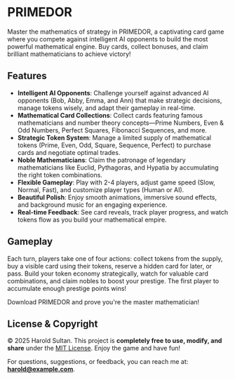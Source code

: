# PRIMEDOR

Master the mathematics of strategy in PRIMEDOR, a captivating card game where you compete against intelligent AI opponents to build the most powerful mathematical engine. Buy cards, collect bonuses, and claim brilliant mathematicians to achieve victory!

## Features

* **Intelligent AI Opponents**: Challenge yourself against advanced AI opponents (Bob, Abby, Emma, and Ann) that make strategic decisions, manage tokens wisely, and adapt their gameplay in real-time.
* **Mathematical Card Collections**: Collect cards featuring famous mathematicians and number theory concepts—Prime Numbers, Even & Odd Numbers, Perfect Squares, Fibonacci Sequences, and more.
* **Strategic Token System**: Manage a limited supply of mathematical tokens (Prime, Even, Odd, Square, Sequence, Perfect) to purchase cards and negotiate optimal trades.
* **Noble Mathematicians**: Claim the patronage of legendary mathematicians like Euclid, Pythagoras, and Hypatia by accumulating the right token combinations.
* **Flexible Gameplay**: Play with 2-4 players, adjust game speed (Slow, Normal, Fast), and customize player types (Human or AI).
* **Beautiful Polish**: Enjoy smooth animations, immersive sound effects, and background music for an engaging experience.
* **Real-time Feedback**: See card reveals, track player progress, and watch tokens flow as you build your mathematical empire.

## Gameplay

Each turn, players take one of four actions: collect tokens from the supply, buy a visible card using their tokens, reserve a hidden card for later, or pass. Build your token economy strategically, watch for valuable card combinations, and claim nobles to boost your prestige. The first player to accumulate enough prestige points wins!

Download PRIMEDOR and prove you're the master mathematician!

## License & Copyright

© 2025 Harold Sultan. This project is **completely free to use, modify, and share** under the [MIT License](https://opensource.org/licenses/MIT). Enjoy the game and have fun!

For questions, suggestions, or feedback, you can reach me at: **harold@example.com**.
